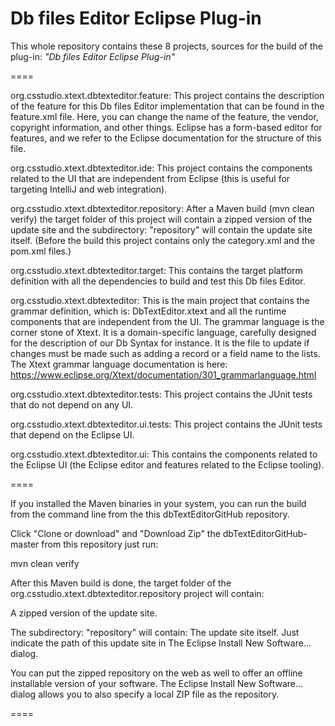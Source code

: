 Db files Editor Eclipse Plug-in
============================

This whole repository contains these 8 projects, sources for the build of the
plug-in:
*"Db files Editor Eclipse Plug-in"*  

====

org.csstudio.xtext.dbtexteditor.feature:
This project contains the description of the feature for this Db files Editor
implementation that can be found in the feature.xml file. Here, you can change
the name of the feature, the vendor, copyright information, and other things.
Eclipse has a form-based editor for features, and we refer to the Eclipse
documentation for the structure of this file.

org.csstudio.xtext.dbtexteditor.ide:
This project contains the components related to the UI that are independent from
Eclipse (this is useful for targeting IntelliJ and web integration).

org.csstudio.xtext.dbtexteditor.repository:
After a Maven build (mvn clean verify) the target folder of this project will
contain a zipped version of the update site and the subdirectory: "repository"
will contain the update site itself. (Before the build this project contains
only the category.xml and the pom.xml files.)

org.csstudio.xtext.dbtexteditor.target: This contains the target platform
definition with all the dependencies to build and test this Db files Editor.

org.csstudio.xtext.dbtexteditor:
This is the main project that contains the grammar definition, which is:
DbTextEditor.xtext and all the runtime components that are independent from the
UI. The grammar language is the corner stone of Xtext. It is a domain-specific
language, carefully designed for the description of our Db Syntax for instance.
It is the file to update if changes must be made such as adding a record or a
field name to the lists. The Xtext grammar language documentation is here:
https://www.eclipse.org/Xtext/documentation/301_grammarlanguage.html

org.csstudio.xtext.dbtexteditor.tests:
This project contains the JUnit tests that do not depend on any UI.

org.csstudio.xtext.dbtexteditor.ui.tests:
This project contains the JUnit tests that depend on the Eclipse UI.

org.csstudio.xtext.dbtexteditor.ui:
This contains the components related to the Eclipse UI (the Eclipse editor and
features related to the Eclipse tooling).

====

If you installed the Maven binaries in your system, you can run the build from
the command line from the this dbTextEditorGitHub repository.

Click "Clone or download" and "Download Zip" the dbTextEditorGitHub-master
from this repository just run:

mvn clean verify

After this Maven build is done, the target folder of the
org.csstudio.xtext.dbtexteditor.repository project will contain:

A zipped version of the update site.

The subdirectory: "repository" will contain: The update site itself. Just
indicate the path of this update site in The Eclipse Install New Software...
dialog.

You can put the zipped repository on the web as well to offer an offline
installable version of your software. The Eclipse Install New Software... dialog
allows you to also specify a local ZIP file as the repository.

====
